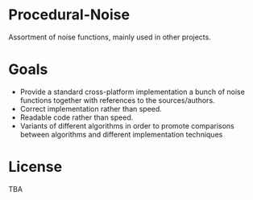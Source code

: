 # Procedural-Noise
Assortment of noise functions, mainly used in other projects.

# Goals
* Provide a standard cross-platform implementation a bunch of noise functions together with references to the sources/authors.
* Correct implementation rather than speed.
* Readable code rather than speed.
* Variants of different algorithms in order to promote comparisons between algorithms and different implementation techniques

# License
TBA
